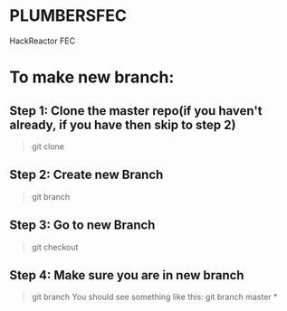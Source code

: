 # PLUMBERSFEC
HackReactor FEC

# To make new branch: 
  ## Step 1: Clone the master repo(if you haven't already, if you have then skip to step 2)
   > git clone <url of master repo>     
  ## Step 2: Create new Branch
   > git branch <name of new branch>
  ## Step 3: Go to new Branch
   > git checkout <name of new branch>
  ## Step 4: Make sure you are in new branch
   > git branch
   You should see something like this:
   > git branch
      master
      *<name of new branch>
  
  
